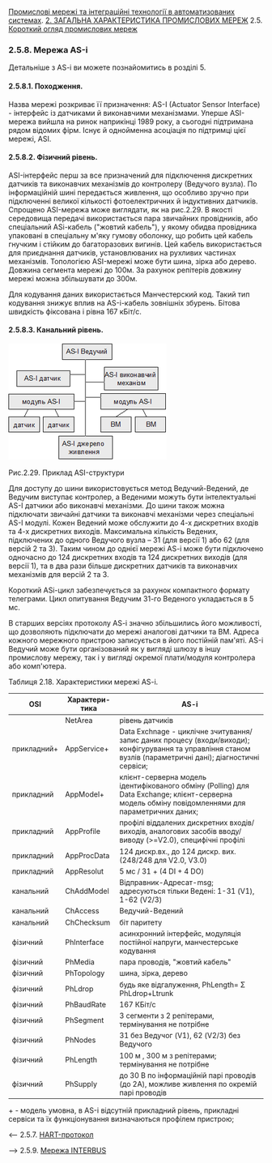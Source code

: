 [Промислові мережі та інтеграційні технології в автоматизованих системах](README.md). [2. ЗАГАЛЬНА ХАРАКТЕРИСТИКА ПРОМИСЛОВИХ МЕРЕЖ](2.md) 2.5. [Короткий огляд промислових мереж](2_5.md)

### 2.5.8. Мережа AS-і

Детальніше з AS-i ви можете познайомитись в розділі 5. 

#### 2.5.8.1. Походження. 

Назва мережі розкриває її призначення: AS-I (Actuator Sensor Interface) - інтерфейс із датчиками й виконавчими механізмами. Уперше ASI-мережа вийшла на ринок наприкінці 1989 року, а сьогодні підтримана рядом відомих фірм. Існує й однойменна асоціація по підтримці цієї мережі, ASI. 

#### 2.5.8.2. Фізичний рівень. 

ASI-інтерфейс перш за все призначений для підключення дискретних датчиків та виконавчих механізмів до контролеру (Ведучого вузла). По інформаційній шині передається  живлення, що особливо зручно при підключенні великої кількості фотоелектричних й індуктивних датчиків. Спрощено ASI-мережа може виглядати, як на рис.2.29. В якості середовища передачі використається пара звичайних провідників, або спеціальний ASі-кабель ("жовтий кабель"), у якому обидва провідника упаковані в спеціальну м'яку гумову оболонку, що робить цей кабель гнучким і стійким до багаторазових вигинів. Цей кабель використається для приєднання датчиків, установлюваних на рухливих частинах механізмів. Топологією ASI-мережі може бути шина, зірка або дерево. Довжина сегмента мережі до 100м. За рахунок репітерів довжину мережі можна збільшувати до 300м.  

Для кодування даних використається Манчестерский код. Такий тип кодування знижує вплив на AS-і-кабель зовнішніх збурень. Бітова швидкість фіксована і рівна 167 кБіт/с. 

#### 2.5.8.3. Канальний рівень.

![img](media2/2_29.png)

Рис.2.29. Приклад ASI-структури

Для доступу до шини використовується метод Ведучий-Ведений, де Ведучим виступає контролер, а Веденими можуть бути інтелектуальні AS-I датчики або виконавчі механізми. До шини також можна підключати звичайні датчики та виконавчі механізми через спеціальні AS-I модулі. Кожен Ведений може обслужити до 4-х дискретних входів та 4-х дискретних виходів. Максимальна кількість Ведених, підключених до одного Ведучого вузла – 31 (для версії 1) або 62 (для версій 2 та 3). Таким чином до однієї мережі AS-i може бути підключено одночасно до 124 дискретних входів та 124 дискретних виходів  (для версії 1), та в два рази більше дискретних датчиків та виконавчих механізмів для версій 2 та 3. 

Короткий ASі-цикл забезпечується за рахунок компактного формату телеграми. Цикл опитування Ведучим 31-го Веденого укладається в 5 мс. 

В старших версіях протоколу AS-i значно збільшились його можливості, що дозволяють підключати до мережі аналогові датчики та ВМ. Адреса кожного мережного пристрою записується в його постійній пам'яті. AS-і Ведучий може бути організований як у вигляді шлюзу в іншу промислову мережу, так і у вигляді окремої плати/модуля контролера або комп'ютера. 

Таблиця 2.18. Характеристики мережі AS-i.

| OSI         | Характери-тика | AS-i                                                         |
| ----------- | -------------- | ------------------------------------------------------------ |
|             | NetArea        | рівень датчиків                                              |
| прикладний+ | AppService+    | Data  Exchnage - циклічне зчитування/запис даних процесу  (входи/виходи); конфігурування та управління станом вузлів (параметричні  дані); діагностичні сервіси; |
| прикладний  | AppModel+      | клієнт-серверна модель ідентифікованого  обміну (Polling) для Data Exchange;   клієнт-серверна модель обміну повідомленнями  для параметричних даних; |
| прикладний  | AppProfile     | профілі віддалених  дискретних входів/виходів, аналогових засобів вводу/виводу (>=V2.0), специфічні профілі |
| прикладний  | AppProcData    | 124 дискр.вх., до  124 дискр. вих. (248/248 для V2.0, V3.0)  |
| прикладний  | AppResolut     | 5 мс / 31 + (4 DI + 4 DO)                                    |
| канальний   | ChAddModel     | Відправник-Адресат-msg; адресуються тільки  Ведені: 1-31 (V1), 1-62 (V2/3) |
| канальний   | ChAccess       | Ведучий-Ведений                                              |
| канальний   | ChChecksum     | біт паритету                                                 |
| фізичний    | PhInterface    | асинхронний інтерфейс, модуляція постійної напруги,  манчестерське кодування |
| фізичний    | PhMedia        | пара проводів, "жовтий кабель"                               |
| фізичний    | PhTopology     | шина, зірка, дерево                                          |
| фізичний    | PhLdrop        | будь яке відгалуження, PhLength= Σ PhLdrop+Ltrunk            |
| фізичний    | PhBaudRate     | 167  КБіт/с                                                  |
| фізичний    | PhSegment      | 3 сегменти з 2 репітерами, термінування не потрібне          |
| фізичний    | PhNodes        | 31 без Ведучог (V1), 62 (V2/3) без Ведучого                  |
| фізичний    | PhLength       | 100 м , 300 м з  репітерами; термінування не потрібне        |
| фізичний    | PhSupply       | до  30 В по інформаційній парі проводів (до 2А), можливе живлення по окремій парі  проводів |

\+ - модель умовна, в AS-і відсутній прикладний рівень, прикладні сервіси та їх функціонування визначаються профілем пристрою; 



<-- 2.5.7. [HART-протокол](2_5_7.md) 

--> 2.5.9. [Мережа INTERBUS](2_5_9.md)  